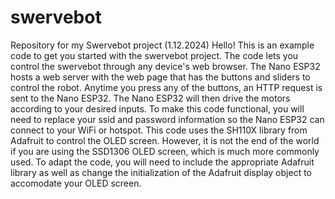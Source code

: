 # swervebot
Repository for my Swervebot project (1.12.2024)
Hello! This is an example code to get you started with the swervebot project. The code lets you control 
the swervebot through any device's web browser. The Nano ESP32 hosts a web server with the web page that has
the buttons and sliders to control the robot. Anytime you press any of the buttons, an HTTP request is
sent to the Nano ESP32. The Nano ESP32 will then drive the motors according to your desired inputs.
To make this code functional, you will need to replace your ssid and password information so the Nano ESP32
can connect to your WiFi or hotspot.
This code uses the SH110X library from Adafruit to control the OLED screen. However, it is not the end of the world
if you are using the SSD1306 OLED screen, which is much more commonly used. To adapt the code, you will need to include
the appropriate Adafruit library as well as change the initialization of the Adafruit display object to accomodate
your OLED screen.

